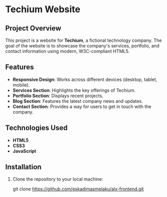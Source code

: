 # Techium Website

## Project Overview
This project is a website for **Techium**, a fictional technology company. The goal of the website is to showcase the company's services, portfolio, and contact information using modern, W3C-compliant HTML5.

## Features
- **Responsive Design**: Works across different devices (desktop, tablet, mobile).
- **Services Section**: Highlights the key offerings of Techium.
- **Portfolio Section**: Displays recent projects.
- **Blog Section**: Features the latest company news and updates.
- **Contact Section**: Provides a way for users to get in touch with the company.

## Technologies Used
- **HTML5**
- **CSS3**
- **JavaScript**

## Installation
1. Clone the repository to your local machine:
  
   git clone https://github.com/eskadimasmelaku/alx-frontend.git

